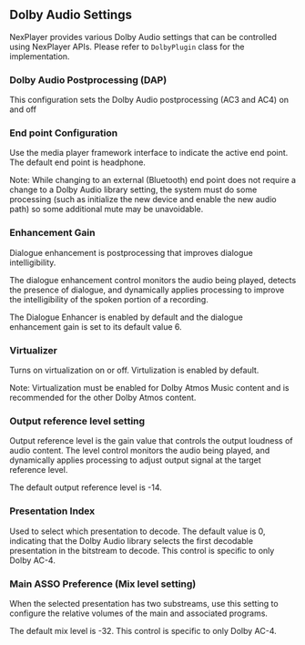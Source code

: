 ## Dolby Audio Settings

NexPlayer provides various Dolby Audio settings that can be controlled using NexPlayer APIs. Please refer to `DolbyPlugin` class for the implementation.


###  Dolby Audio Postprocessing (DAP)

This configuration sets the Dolby Audio postprocessing (AC3 and AC4) on and off

### End point Configuration

Use the media player framework interface to indicate the active end point. The default end point is headphone.

Note: While changing to an external (Bluetooth) end point does not require a change to a Dolby Audio library setting, the system must do some processing (such as initialize the new device and enable the new audio path) so some additional mute may be unavoidable.

### Enhancement Gain 

Dialogue enhancement is postprocessing that improves dialogue intelligibility. 
 
The dialogue enhancement control monitors the audio being played, detects the presence of dialogue, and dynamically applies processing to improve the intelligibility of the spoken portion of a recording.

The Dialogue Enhancer is enabled by default and the dialogue enhancement gain is set to its default value 6. 


### Virtualizer

Turns on virtualization on or off. Virtulization is enabled by default.

Note: Virtualization must be enabled for Dolby Atmos Music content and is recommended for the
other Dolby Atmos content.

### Output reference level setting

Output reference level is the gain value that controls the output loudness of audio content.
The level control monitors the audio being played, and dynamically applies processing to adjust output signal at the target reference level.

The default output reference level is -14. 

### Presentation Index

Used to select which presentation to decode. The default value is 0, indicating that the Dolby Audio library selects the first decodable presentation in the bitstream to decode. This control is specific to only Dolby AC-4.

### Main ASSO Preference (Mix level setting)

When the selected presentation has two substreams, use this setting to configure 
the relative volumes of the main and associated programs.

The default mix level is -32. This control is specific to only Dolby AC-4.

